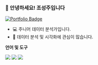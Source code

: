 ### 👋 안녕하세요! 조성주입니다
[![Portfolio Badge](https://img.shields.io/badge/Portfolio-ffffff?style=flat-square&logo=Notion&logoColor=black&link=https://www.notion.so/Geon-Lee-0a2ead807ec24791b5f75a5d0974fca8)](https://www.notion.so/76c835c4bfb244679333e4a300c46805)


* 💻 주니어 데이터 분석가입니다.
* 🎨 데이터 분석 및 시각화에 관심이 많습니다.

**언어 및 도구**  

<img src="https://img.shields.io/badge/python-3776AB?style=for-the-badge&logo=python&logoColor=white"> 
<img src="https://img.shields.io/badge/python-3776AB?style=for-the-badge&logo=oracle&logoColor=white"> 
<img src="https://img.shields.io/badge/python-3776AB?style=for-the-badge&logo=tableau&logoColor=white"> 
